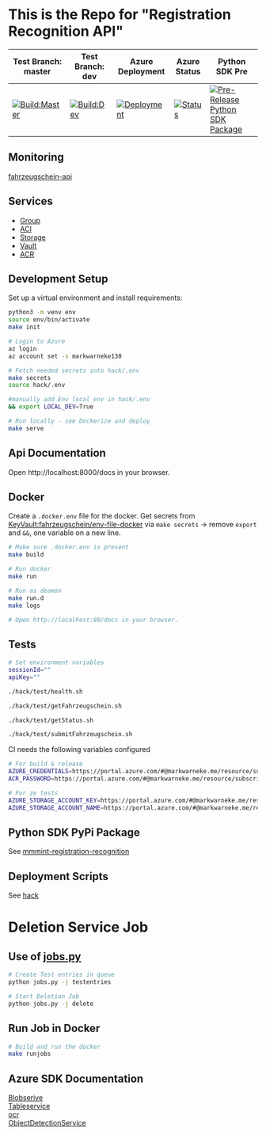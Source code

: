 # This is the Repo for "Registration Recognition API"


| Test Branch: master | Test Branch: dev | Azure Deployment | Azure Status | Python SDK Pre |
| -- | -- | -- | -- | -- |
| [![Build:Master](https://github.com/maxleimkuehler/fahrzeugschein-api/workflows/Build/badge.svg?branch=master)](https://github.com/maxleimkuehler/fahrzeugschein-api/actions?query=workflow%3ABuild) | [![Build:Dev](https://github.com/maxleimkuehler/fahrzeugschein-api/workflows/Build/badge.svg?branch=dev)](https://github.com/maxleimkuehler/fahrzeugschein-api/actions?query=workflow%3ABuild)  | [![Deployment](https://github.com/maxleimkuehler/fahrzeugschein-api/workflows/Release/badge.svg)](https://github.com/maxleimkuehler/fahrzeugschein-api/actions?query=workflow%3ARelease) | [![Status](https://github.com/maxleimkuehler/fahrzeugschein-api/workflows/Test/badge.svg)](https://github.com/maxleimkuehler/fahrzeugschein-api/actions?query=workflow%3ATest) | [![Pre-Release Python SDK Package](https://github.com/maxleimkuehler/fahrzeugschein-api/workflows/Pre-Release%20Python%20SDK%20Package/badge.svg)](https://github.com/maxleimkuehler/fahrzeugschein-api/actions?query=workflow%3A%22Pre-Release+Python+SDK+Package%22) |


## Monitoring

[fahrzeugschein-api](https://portal.azure.com/#@markwarneke.me/dashboard/arm/subscriptions/bff72fc9-ba07-4b56-bd6a-15d551fb3edb/resourcegroups/dashboards/providers/microsoft.portal/dashboards/8dac3b6e-26e9-499e-9fb6-b4c58899814a)

## Services

- [Group](https://portal.azure.com/#@markwarneke.me/resource/subscriptions/bff72fc9-ba07-4b56-bd6a-15d551fb3edb/resourceGroups/fahrzeugschein/overview)
- [ACI](https://portal.azure.com/#@markwarneke.me/resource/subscriptions/bff72fc9-ba07-4b56-bd6a-15d551fb3edb/resourceGroups/fahrzeugschein/providers/Microsoft.ContainerInstance/containerGroups/fahrzeugschein-api/overview)
- [Storage](https://portal.azure.com/#@markwarneke.me/resource/subscriptions/bff72fc9-ba07-4b56-bd6a-15d551fb3edb/resourceGroups/fahrzeugschein/providers/Microsoft.Storage/storageAccounts/fahrzeugschein/overview)
- [Vault](https://portal.azure.com/#@markwarneke.me/resource/subscriptions/bff72fc9-ba07-4b56-bd6a-15d551fb3edb/resourceGroups/fahrzeugschein/providers/Microsoft.KeyVault/vaults/fahrzeugschein/overview)
- [ACR](https://portal.azure.com/#@markwarneke.me/resource/subscriptions/bff72fc9-ba07-4b56-bd6a-15d551fb3edb/resourceGroups/mmmintelligence/providers/Microsoft.ContainerRegistry/registries/mmmintelligence/overview)

## Development Setup

Set up a virtual environment and install requirements:

```bash
python3 -m venv env
source env/bin/activate
make init

# Login to Azure
az login
az account set -s markwarneke130

# Fetch needed secrets into hack/.env
make secrets
source hack/.env

#manually add Env local env in hack/.env
&& export LOCAL_DEV=True

# Run locally - see Dockerize and deploy
make serve
```

## Api Documentation

Open http://localhost:8000/docs in your browser.

## Docker

Create a `.docker.env` file for the docker.
Get secrets from [KeyVault:fahrzeugschein/env-file-docker](https://portal.azure.com/#@markwarneke.me/resource/subscriptions/bff72fc9-ba07-4b56-bd6a-15d551fb3edb/resourceGroups/fahrzeugschein/providers/Microsoft.KeyVault/vaults/fahrzeugschein/secrets) via `make secrets` -> remove `export` and `&&`, one variable on a new line. 

```bash
# Make sure .docker.env is present
make build

# Run docker
make run

# Run as deamon
make run.d
make logs

# Open http://localhost:80/docs in your browser.
```

## Tests

```bash
# Set environment variables
sessionId=""
apiKey=""

./hack/test/health.sh

./hack/test/getFahrzeugschein.sh

./hack/test/getStatus.sh

./hack/test/submitFahrzeugschein.sh
```

CI needs the following variables configured

```bash
# For build & release
AZURE_CREDENTIALS=https://portal.azure.com/#@markwarneke.me/resource/subscriptions/bff72fc9-ba07-4b56-bd6a-15d551fb3edb/resourceGroups/fahrzeugschein/providers/Microsoft.KeyVault/vaults/fahrzeugschein/secrets
ACR_PASSWORD=https://portal.azure.com/#@markwarneke.me/resource/subscriptions/bff72fc9-ba07-4b56-bd6a-15d551fb3edb/resourceGroups/fahrzeugschein/providers/Microsoft.KeyVault/vaults/fahrzeugschein/secrets

# For ze tests
AZURE_STORAGE_ACCOUNT_KEY=https://portal.azure.com/#@markwarneke.me/resource/subscriptions/bff72fc9-ba07-4b56-bd6a-15d551fb3edb/resourceGroups/fahrzeugschein/providers/Microsoft.KeyVault/vaults/fahrzeugschein/secrets
AZURE_STORAGE_ACCOUNT_NAME=https://portal.azure.com/#@markwarneke.me/resource/subscriptions/bff72fc9-ba07-4b56-bd6a-15d551fb3edb/resourceGroups/fahrzeugschein/providers/Microsoft.KeyVault/vaults/fahrzeugschein/secrets
```

## Python SDK PyPi Package

See [mmmint-registration-recognition](https://pypi.org/project/mmmint-registration-recognition/)

## Deployment Scripts

See [hack](./hack/README.md)


# Deletion Service Job

## Use of [jobs.py](./src/jobs.py)

```bash
# Create Test entries in queue
python jobs.py -j testentries

# Start Deletion Job
python jobs.py -j delete
```

## Run Job in Docker
```bash
# Build and run the docker
make runjobs
```
## Azure SDK Documentation

[Blobserive](https://docs.microsoft.com/en-us/python/api/azure-storage-blob/azure.storage.blob.containerclient?view=azure-python#delete-blobs--blobs----kwargs-)<br>
[Tableservice](https://docs.microsoft.com/en-us/azure/cosmos-db/table-storage-how-to-use-python)<br>
[ocr](https://docs.microsoft.com/de-de/python/api/azure-cognitiveservices-vision-computervision/azure.cognitiveservices.vision.computervision.operations.computervisionclientoperationsmixin?view=azure-python#read-url--language--en---custom-headers-none--raw-false----operation-config-)<br>
[ObjectDetectionService](https://docs.microsoft.com/de-de/python/api/azure-cognitiveservices-vision-customvision/azure.cognitiveservices.vision.customvision.prediction.operations.customvisionpredictionclientoperationsmixin?view=azure-python#detect-image-url-with-no-store-project-id--published-name--url--application-none--custom-headers-none--raw-false----operation-config-)<br>
